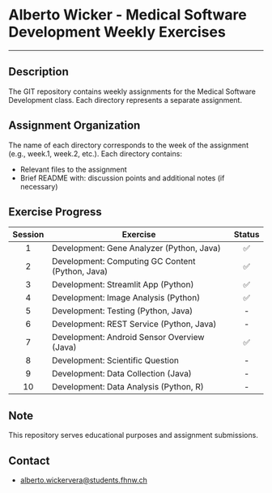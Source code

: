 # Alberto Wicker - Medical Software Development Weekly Exercises


---

## Description
The GIT repository contains weekly assignments for the Medical Software Development class. Each directory represents a separate assignment.

## Assignment Organization
The name of each directory corresponds to the week of the assignment (e.g., week.1, week.2, etc.). Each directory contains:

- Relevant files to the assignment
- Brief README with: discussion points and additional notes (if necessary)

## Exercise Progress

|  Session   | Exercise                                          |  Status  |
|:----------:|---------------------------------------------------|:--------:|
|      1     | Development: Gene Analyzer (Python, Java)         |    ✅    |
|      2     | Development: Computing GC Content (Python, Java)  |    ✅    |
|      3     | Development: Streamlit App (Python)               |    ✅    |
|      4     | Development: Image Analysis (Python)              |    ✅    |
|      5     | Development: Testing (Python, Java)               |    -     |
|      6     | Development: REST Service (Python, Java)          |    -     |
|      7     | Development: Android Sensor Overview (Java)       |    ✅     |
|      8     | Development: Scientific Question                  |    -     |
|      9     | Development: Data Collection (Java)               |    -     |
|     10     | Development: Data Analysis (Python, R)            |    -     |

## Note
This repository serves educational purposes and assignment submissions.

## Contact
- alberto.wickervera@students.fhnw.ch
